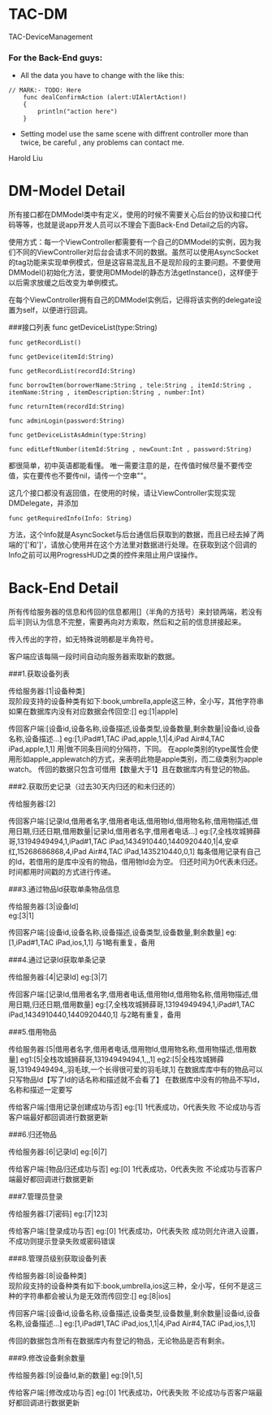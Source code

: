 # TAC-DM
TAC-DeviceManagement

### For the Back-End guys:
* All the data you have to change with the 
like this:

```
// MARK:- TODO: Here
    func dealConfirmAction (alert:UIAlertAction!)
    {
        println("action here")
    }
``` 

* Setting model use the same scene with diffrent controller more than twice, be careful , any problems can contact me.

Harold Liu

# DM-Model Detail
所有接口都在DMModel类中有定义，使用的时候不需要关心后台的协议和接口代码等等，也就是说app开发人员可以不理会下面Back-End Detail之后的内容。

使用方式：每一个ViewController都需要有一个自己的DMModel的实例，因为我们不同的ViewController对后台会请求不同的数据。虽然可以使用AsyncSocket的tag功能来实现单例模式，但是这容易混乱且不是现阶段的主要问题。不要使用DMModel()初始化方法，要使用DMModel的静态方法getInstance()，这样便于以后需求放缓之后改变为单例模式。

在每个ViewController拥有自己的DMModel实例后，记得将该实例的delegate设置为self，以便进行回调。

###接口列表
    func getDeviceList(type:String)
    
    func getRecordList()
    
    func getDevice(itemId:String)
    
    func getRecordList(recordId:String)
    
    func borrowItem(borrowerName:String , tele:String , itemId:String , itemName:String , itemDescription:String , number:Int)
    
    func returnItem(recordId:String)
    
    func adminLogin(password:String)
    
    func getDeviceListAsAdmin(type:String)
    
    func editLeftNumber(itemId:String , newCount:Int , password:String)
    
都很简单，初中英语都能看懂。
唯一需要注意的是，在传值时候尽量不要传空值，实在要传也不要传nil，请传一个空串""。

这几个接口都没有返回值，在使用的时候，请让ViewController实现实现DMDelegate，并添加

    func getRequiredInfo(Info: String)
方法，这个Info就是AsyncSocket与后台通信后获取到的数据，而且已经去掉了两端的'['和']'，请放心使用并在这个方法里对数据进行处理。在获取到这个回调的Info之前可以用ProgressHUD之类的控件来阻止用户误操作。

# Back-End Detail
所有传给服务器的信息和传回的信息都用[]（半角的方括号）来封锁两端，若没有后半]则认为信息不完整，需要再向对方索取，然后和之前的信息拼接起来。

传入传出的字符，如无特殊说明都是半角符号。

客户端应该每隔一段时间自动向服务器索取新的数据。

###1.获取设备列表

传给服务器:[1|设备种类]   
现阶段支持的设备种类有如下:book,umbrella,apple这三种，全小写，其他字符串如果在数据库内没有对应数据会传回空:[]
eg:[1|apple]

传回客户端:[设备id,设备名称,设备描述,设备类型,设备数量,剩余数量|设备id,设备名称,设备描述...]
eg:[1,iPad#1,TAC iPad,apple,1,1|4,iPad Air#4,TAC iPad,apple,1,1]
用|做不同条目间的分隔符，下同。
在apple类别的type属性会使用形如apple_applewatch的方式，来表明此物是apple类别，而二级类别为apple watch。
传回的数据只包含可借用【数量大于1】且在数据库内有登记的物品。


###2.获取历史记录（过去30天内归还的和未归还的）

传给服务器:[2]

传回客户端:[记录Id,借用者名字,借用者电话,借用物Id,借用物名称,借用物描述,借用日期,归还日期,借用数量|记录Id,借用者名字,借用者电话...]
eg:[7,全栈攻城狮薛哥,13194949494,1,iPad#1,TAC iPad,1434910440,1440920440,1|4,安卓红,15268686868,4,iPad Air#4,TAC iPad,1435210440,0,1]
每条借用记录有自己的Id，若借用的是库中没有的物品，借用物Id会为空。
归还时间为0代表未归还。
时间都用时间戳的方式进行传递。


###3.通过物品Id获取单条物品信息

传给服务器:[3|设备Id]   
eg:[3|1]

传回客户端:[设备id,设备名称,设备描述,设备类型,设备数量,剩余数量]
eg:[1,iPad#1,TAC iPad,ios,1,1]
与1略有重复，备用


###4.通过记录Id获取单条记录

传给服务器:[4|记录Id]
eg:[3|7]

传回客户端:[记录Id,借用者名字,借用者电话,借用物Id,借用物名称,借用物描述,借用日期,归还日期,借用数量]
eg:[7,全栈攻城狮薛哥,13194949494,1,iPad#1,TAC iPad,1434910440,1440920440,1]
与2略有重复，备用


###5.借用物品

传给服务器:[5|借用者名字,借用者电话,借用物Id,借用物名称,借用物描述,借用数量]
eg1:[5|全栈攻城狮薛哥,13194949494,1,,,1]
eg2:[5|全栈攻城狮薛哥,13194949494,,羽毛球,一个长得很可爱的羽毛球,1]
在数据库库中有的物品可以只写物品Id【写了Id的话名称和描述就不会看了】
在数据库中没有的物品不写Id，名称和描述一定要写

传给客户端:[借用记录创建成功与否]
eg:[1]
1代表成功，0代表失败
不论成功与否客户端最好都回调进行数据更新


###6.归还物品

传给服务器:[6|记录Id]
eg:[6|7]

传给客户端:[物品归还成功与否]
eg:[0]
1代表成功，0代表失败
不论成功与否客户端最好都回调进行数据更新


###7.管理员登录

传给服务器:[7|密码]
eg:[7|123]

传给客户端:[登录成功与否]
eg:[0]
1代表成功，0代表失败
成功则允许进入设置，不成功则提示登录失败或密码错误


###8.管理员级别获取设备列表

传给服务器:[8|设备种类]   
现阶段支持的设备种类有如下:book,umbrella,ios这三种，全小写，任何不是这三种的字符串都会被认为是无效而传回空:[]
eg:[8|ios]

传回客户端:[设备id,设备名称,设备描述,设备类型,设备数量,剩余数量|设备id,设备名称,设备描述...]
eg:[1,iPad#1,TAC iPad,ios,1,1|4,iPad Air#4,TAC iPad,ios,1,1]

传回的数据包含所有在数据库内有登记的物品，无论物品是否有剩余。


###9.修改设备剩余数量

传给服务器:[9|设备Id,新的数量]
eg:[9|1,5]

传给客户端:[修改成功与否]
eg:[0]
1代表成功，0代表失败
不论成功与否客户端最好都回调进行数据更新



